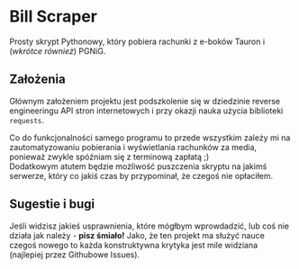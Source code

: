 # Bill Scraper
Prosty skrypt Pythonowy, który pobiera rachunki z e-boków Tauron i (_wkrótce również_) PGNiG.
## Założenia
Głównym założeniem projektu jest podszkolenie się w dziedzinie reverse engineeringu API stron internetowych i przy okazji nauka użycia biblioteki `requests`. 

Co do funkcjonalności samego programu to przede wszystkim zależy mi na zautomatyzowaniu pobierania i wyświetlania rachunków za media, ponieważ zwykle spóźniam się z terminową zapłatą ;) <br> Dodatkowym atutem będzie możliwość puszczenia skryptu na jakimś serwerze, który co jakiś czas by przypominał, że czegoś nie opłaciłem.
## Sugestie i bugi
Jeśli widzisz jakieś usprawnienia, które mógłbym wprowdadzić, lub coś nie działa jak należy - __pisz śmiało!__
Jako, że ten projekt ma służyć nauce czegoś nowego to każda konstruktywna krytyka jest mile widziana (najlepiej przez Githubowe Issues).